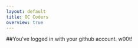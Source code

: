 ```yaml
---
layout: default
title: OC Coders
overview: true
---
```


##You've logged in with your github account. w00t!
